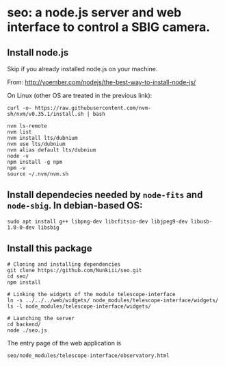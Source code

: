 seo: a node.js server and web interface to control a SBIG camera.
============

## Install node.js
Skip if you already installed node.js on your machine.

From:
http://yoember.com/nodejs/the-best-way-to-install-node-js/

On Linux (other OS are treated in the previous link):


    curl -o- https://raw.githubusercontent.com/nvm-sh/nvm/v0.35.1/install.sh | bash

    nvm ls-remote
    nvm list
    nvm install lts/dubnium
    nvm use lts/dubnium
    nvm alias default lts/dubnium
    node -v
    npm install -g npm
    npm -v
    source ~/.nvm/nvm.sh


## Install dependecies needed by `node-fits` and `node-sbig`. In debian-based OS:

    sudo apt install g++ libpng-dev libcfitsio-dev libjpeg9-dev libusb-1.0-0-dev libsbig


## Install this package

    # Cloning and installing dependencies
    git clone https://github.com/Nunkiii/seo.git
    cd seo/
    npm install

    # Linking the widgets of the module telescope-interface
    ln -s ../../../web/widgets/ node_modules/telescope-interface/widgets/
    ls -l node_modules/telescope-interface/widgets/
    
    # Launching the server
    cd backend/
    node ./seo.js

The entry page of the web application is

    seo/node_modules/telescope-interface/observatory.html
